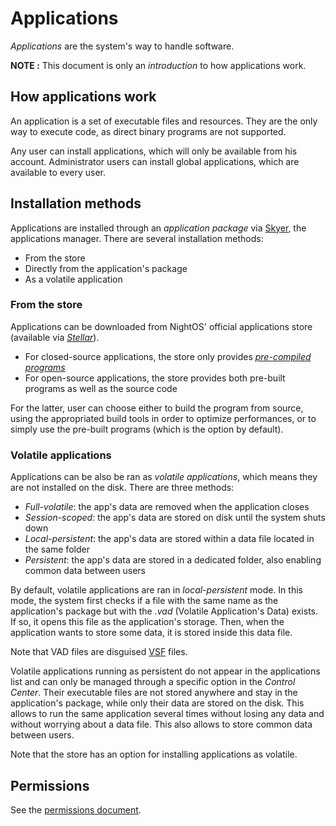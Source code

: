 # Applications

_Applications_ are the system's way to handle software.

**NOTE :** This document is only an *introduction* to how applications work.

## How applications work

An application is a set of executable files and resources. They are the only way to execute code, as direct binary programs are not supported.

Any user can install applications, which will only be available from his account.
Administrator users can install global applications, which are available to every user.

## Installation methods

Applications are installed through an _application package_ via [Skyer](../applications/Skyer.md), the applications manager. There are several installation methods:

* From the store
* Directly from the application's package
* As a volatile application

### From the store

Applications can be downloaded from NightOS' official applications store (available via [*Stellar*](../applications/Stellar.md)).

- For closed-source applications, the store only provides [_pre-compiled programs_](../technical/pre-compiling.md)
- For open-source applications, the store provides both pre-built programs as well as the source code

For the latter, user can choose either to build the program from source, using the appropriated build tools in order to optimize performances, or to simply use the pre-built programs (which is the option by default).

### Volatile applications

Applications can be also be ran as _volatile applications_, which means they are not installed on the disk. There are three methods:

* *Full-volatile*: the app's data are removed when the application closes
* *Session-scoped*: the app's data are stored on disk until the system shuts down
* *Local-persistent*: the app's data are stored within a data file located in the same folder
* *Persistent*: the app's data are stored in a dedicated folder, also enabling common data between users

By default, volatile applications are ran in *local-persistent* mode. In this mode, the system first checks if a file with the same name as the application's package but with the *.vad* (Volatile Application's Data) exists. If so, it opens this file as the application's storage. Then, when the application wants to store some data, it is stored inside this data file.

Note that VAD files are disguised [VSF](../filesystem/file-formats.md) files.

Volatile applications running as persistent do not appear in the applications list and can only be managed through a specific option in the *Control Center*. Their executable files are not stored anywhere and stay in the application's package, while only their data are stored on the disk. This allows to run the same application several times without losing any data and without worrying about a data file. This also allows to store common data between users.

Note that the store has an option for installing applications as volatile.

## Permissions

See the [permissions document](../features/permissions.md).
